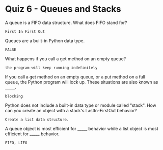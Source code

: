# Quiz 6 - Queues and Stacks

A queue is a FIFO data structure. What does FIFO stand for? 

    First In First Out

Queues are a built-in Python data type.

    FALSE

What happens if you call a get method on an empty queue?

    the program will keep running indefinitely

If you call a get method on an empty queue, or a put method on a full queue, the Python program will lock up. These situations are also known as _____.

    blocking

Python does not include a built-in data type or module called "stack". How can you create an object with a stack's LastIn-FirstOut behavior?

    Create a list data structure.

A queue object is most efficient for _____ behavior while a list object is most efficient for _____ behavior.

    FIFO, LIFO

